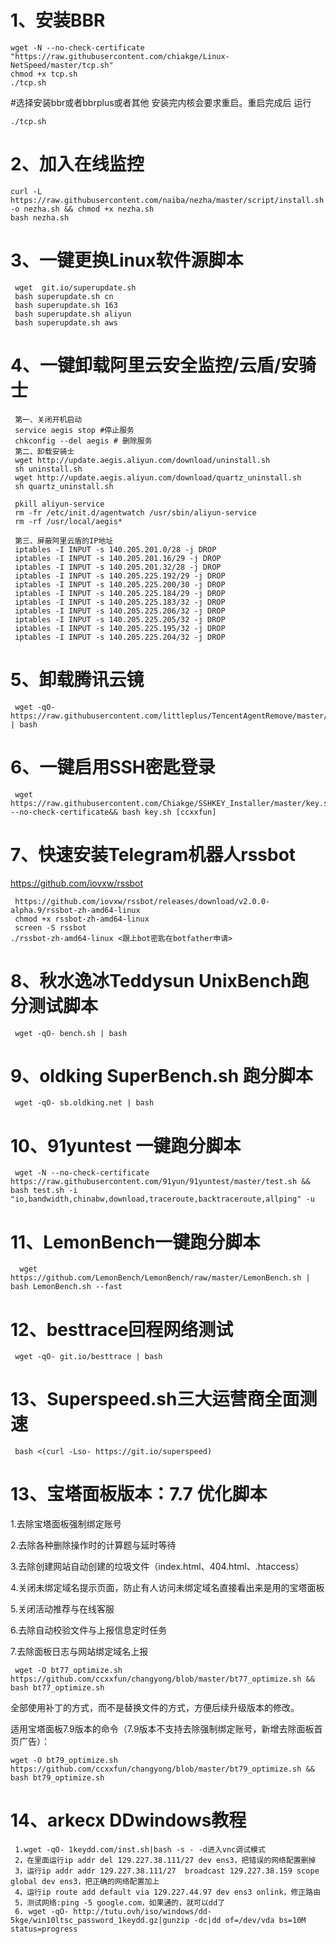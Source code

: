 # 1、安装BBR

    wget -N --no-check-certificate "https://raw.githubusercontent.com/chiakge/Linux-NetSpeed/master/tcp.sh"
    chmod +x tcp.sh
    ./tcp.sh

#选择安装bbr或者bbrplus或者其他 安装完内核会要求重启。重启完成后 运行

    ./tcp.sh

# 2、加入在线监控

    curl -L https://raw.githubusercontent.com/naiba/nezha/master/script/install.sh -o nezha.sh && chmod +x nezha.sh
    bash nezha.sh
    
    
# 3、一键更换Linux软件源脚本
     wget  git.io/superupdate.sh
     bash superupdate.sh cn
     bash superupdate.sh 163
     bash superupdate.sh aliyun
     bash superupdate.sh aws


# 4、一键卸载阿里云安全监控/云盾/安骑士
     第一、关闭开机启动
     service aegis stop #停止服务
     chkconfig --del aegis # 删除服务
     第二、卸载安骑士
     wget http://update.aegis.aliyun.com/download/uninstall.sh
     sh uninstall.sh
     wget http://update.aegis.aliyun.com/download/quartz_uninstall.sh
     sh quartz_uninstall.sh

     pkill aliyun-service
     rm -fr /etc/init.d/agentwatch /usr/sbin/aliyun-service
     rm -rf /usr/local/aegis*

     第三、屏蔽阿里云盾的IP地址
     iptables -I INPUT -s 140.205.201.0/28 -j DROP
     iptables -I INPUT -s 140.205.201.16/29 -j DROP
     iptables -I INPUT -s 140.205.201.32/28 -j DROP
     iptables -I INPUT -s 140.205.225.192/29 -j DROP
     iptables -I INPUT -s 140.205.225.200/30 -j DROP
     iptables -I INPUT -s 140.205.225.184/29 -j DROP
     iptables -I INPUT -s 140.205.225.183/32 -j DROP
     iptables -I INPUT -s 140.205.225.206/32 -j DROP
     iptables -I INPUT -s 140.205.225.205/32 -j DROP
     iptables -I INPUT -s 140.205.225.195/32 -j DROP
     iptables -I INPUT -s 140.205.225.204/32 -j DROP

#  5、卸载腾讯云镜
     wget -qO- https://raw.githubusercontent.com/littleplus/TencentAgentRemove/master/remove.sh | bash


#  6、一键启用SSH密匙登录
     wget https://raw.githubusercontent.com/Chiakge/SSHKEY_Installer/master/key.sh --no-check-certificate&& bash key.sh [ccxxfun]


#  7、快速安装Telegram机器人rssbot
https://github.com/iovxw/rssbot
     
     https://github.com/iovxw/rssbot/releases/download/v2.0.0-alpha.9/rssbot-zh-amd64-linux
     chmod +x rssbot-zh-amd64-linux
     screen -S rssbot
    ./rssbot-zh-amd64-linux <跟上bot密匙在botfather申请>


#  8、秋水逸冰Teddysun UnixBench跑分测试脚本

     wget -qO- bench.sh | bash


#  9、oldking SuperBench.sh 跑分脚本

     wget -qO- sb.oldking.net | bash


#  10、91yuntest 一键跑分脚本

     wget -N --no-check-certificate https://raw.githubusercontent.com/91yun/91yuntest/master/test.sh && bash test.sh -i "io,bandwidth,chinabw,download,traceroute,backtraceroute,allping" -u


#  11、LemonBench一键跑分脚本

      wget https://github.com/LemonBench/LemonBench/raw/master/LemonBench.sh | bash LemonBench.sh --fast


#  12、besttrace回程网络测试

     wget -qO- git.io/besttrace | bash
     
 #  13、Superspeed.sh三大运营商全面测速

     bash <(curl -Lso- https://git.io/superspeed)
     
#  13、宝塔面板版本：7.7 优化脚本

1.去除宝塔面板强制绑定账号

2.去除各种删除操作时的计算题与延时等待

3.去除创建网站自动创建的垃圾文件（index.html、404.html、.htaccess）

4.关闭未绑定域名提示页面，防止有人访问未绑定域名直接看出来是用的宝塔面板

5.关闭活动推荐与在线客服

6.去除自动校验文件与上报信息定时任务

7.去除面板日志与网站绑定域名上报

     wget -O bt77_optimize.sh https://github.com/ccxxfun/changyong/blob/master/bt77_optimize.sh && bash bt77_optimize.sh
     
全部使用补丁的方式，而不是替换文件的方式，方便后续升级版本的修改。
  
   
   适用宝塔面板7.9版本的命令（7.9版本不支持去除强制绑定账号，新增去除面板首页广告）：
    
    wget -O bt79_optimize.sh https://github.com/ccxxfun/changyong/blob/master/bt79_optimize.sh && bash bt79_optimize.sh


#  14、arkecx DDwindows教程

     1.wget -qO- 1keydd.com/inst.sh|bash -s - -d进入vnc调试模式
     2，在里面运行ip addr del 129.227.38.111/27 dev ens3，把错误的网络配置删掉
     3，运行ip addr addr 129.227.38.111/27  broadcast 129.227.38.159 scope global dev ens3，把正确的网络配置加上
     4，运行ip route add default via 129.227.44.97 dev ens3 onlink，修正路由
     5，测试网络:ping -5 google.com，如果通的，就可以dd了
     6. wget -qO- http://tutu.ovh/iso/windows/dd-5kge/win10ltsc_password_1keydd.gz|gunzip -dc|dd of=/dev/vda bs=10M status=progress


